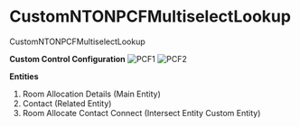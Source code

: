 # CustomNTONPCFMultiselectLookup
CustomNTONPCFMultiselectLookup

**Custom Control Configuration**
![PCF1](https://user-images.githubusercontent.com/3380476/125078845-94486280-e0e0-11eb-8fc8-39661871b2a4.PNG)
![PCF2](https://user-images.githubusercontent.com/3380476/125078874-9d393400-e0e0-11eb-95e1-9a6391f56511.PNG)

**Entities**
1. Room Allocation Details (Main Entity)
2. Contact (Related Entity)
3. Room Allocate Contact Connect (Intersect Entity  Custom Entity)
